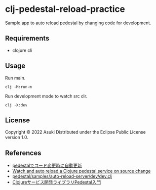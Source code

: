 # clj-pedestal-reload-practice

Sample app to auto reload pedestal by changing code for development.

## Requirements

- clojure cli

## Usage

Run main.
```
clj -M:run-m
```

Run development mode to watch src dir.
```
clj -X:dev
```

## License

Copyright © 2022 Asuki
Distributed under the Eclipse Public License version 1.0.

## References
- [pedestalでコード変更時に自動更新](https://asukiaaa.blogspot.com/2022/04/pedestal-with-auto-reloading.html)
- [Watch and auto reload a Clojure pedestal service on source change](https://dev.to/praburajan/watch-and-auto-reload-a-clojure-pedestal-service-on-save-4ehl)
- [pedestal/samples/auto-reload-server/dev/dev.clj](https://github.com/pedestal/samples/blob/master/auto-reload-server/dev/dev.clj)
- [Clojureサービス開発ライブラリPedestal入門](https://qiita.com/lagenorhynque/items/fbd66ebaa0352ec4253d)
